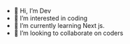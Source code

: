 - 👋 Hi, I’m Dev
- 👀 I’m interested in coding
- 🌱 I’m currently learning Next js.
- 💞️ I’m looking to collaborate on coders 

